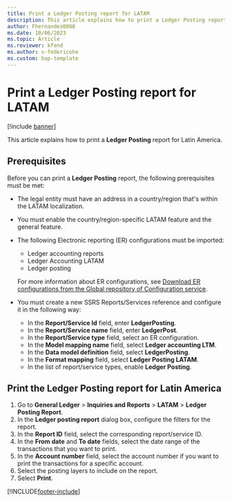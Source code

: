 ```yaml
---
title: Print a Ledger Posting report for LATAM
description: This article explains how to print a Ledger Posting report for Latin America.
author: Fhernandez0088
ms.date: 10/06/2023
ms.topic: Article
ms.reviewer: kfend
ms.author: v-federicohe
ms.custom: bap-template
---
```


# Print a Ledger Posting report for LATAM

[!include [banner](../../includes/banner.md)]

This article explains how to print a **Ledger Posting** report for Latin America.

## Prerequisites

Before you can print a **Ledger Posting** report, the following prerequisites must be met:

- The legal entity must have an address in a country/region that's within the LATAM localization.
- You must enable the country/region-specific LATAM feature and the general feature.
- The following Electronic reporting (ER) configurations must be imported:

    - Ledger accounting reports
    - Ledger Accounting LATAM
    - Ledger posting

    For more information about ER configurations, see [Download ER configurations from the Global repository of Configuration service](../../../fin-ops-core/dev-itpro/analytics/er-download-configurations-global-repo.md).

- You must create a new SSRS Reports/Services reference and configure it in the following way:

    - In the **Report/Service Id** field, enter **LedgerPosting**.
    - In the **Report/Service name** field, enter **LedgerPost**.
    - In the **Report/Service type** field, select an ER configuration.
    - In the **Model mapping name** field, select **Ledger accounting LTM**.
    - In the **Data model definition** field, select **LedgerPosting**.
    - In the **Format mapping** field, select **Ledger Posting LATAM**.
    - In the list of report/service types, enable **Ledger Posting**.

## Print the Ledger Posting report for Latin America

1. Go to **General Ledger** \> **Inquiries and Reports** \> **LATAM** \> **Ledger Posting Report**.
2. In the **Ledger posting report** dialog box, configure the filters for the report.
3. In the **Report ID** field, select the corresponding report/service ID.
4. In the **From date** and **To date** fields, select the date range of the transactions that you want to print.
5. In the **Account number** field, select the account number if you want to print the transactions for a specific account.
6. Select the posting layers to include on the report.
7. Select **Print**.

[!INCLUDE[footer-include](../../../includes/footer-banner.md)]
